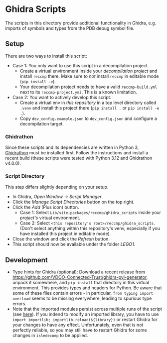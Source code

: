 # Ghidra Scripts

The scripts in this directory provide additional functionality in Ghidra, e.g. imports of symbols and types from the PDB debug symbol file.

## Setup

There are two ways to install this script:
- Case 1: You only want to use this script in a decompilation project.
    - Create a virtual environment inside your _decompilation project_ and install `reccmp` there. Make sure to _not_ install `reccmp` in editable mode (`pip install -e`).
    - Your decompilation project needs to have a valid `reccmp-build.yml` next to its `reccmp-project.yml`. This is a known limitation.
- Case 2: You want to actively develop this script.
    - Create a virtual env in _this repository_ in a top level directory called `.venv` and install this project there (`pip install .` or `pip install -e .`).
    - Copy `dev_config.example.json` to `dev_config.json` and configure a decompilation target.

### Ghidrathon
Since these scripts and its dependencies are written in Python 3, [Ghidrathon](https://github.com/mandiant/Ghidrathon) must be installed first. Follow the instructions and install a recent build (these scripts were tested with Python 3.12 and Ghidrathon v4.0.0).

### Script Directory
This step differs slightly depending on your setup.

- In Ghidra, _Open Window -> Script Manager_.
- Click the _Manage Script Directories_ button on the top right.
- Click the _Add_ (Plus icon) button.
    - Case 1: Select `Lib/site-packages/reccmp/ghidra_scripts` inside your _project's_ virtual environment.
    - Case 2: Select `<this repository's root>/reccmp/ghidra_scripts`. (Don't select anything within this repository's venv, especially if you have installed this project in editable mode).
- Close the window and click the _Refresh_ button.
- This script should now be available under the folder _LEGO1_.


## Development
- Type hints for Ghidra (optional): Download a recent release from https://github.com/VDOO-Connected-Trust/ghidra-pyi-generator,
  unpack it somewhere, and `pip install` that directory in this virtual environment. This provides types and headers for Python.
  Be aware that some of these files contain errors - in particular, `from typing import overload` seems to be missing everywhere, leading to spurious type errors.
- Note that the imported modules persist across multiple runs of the script (see [here](https://github.com/mandiant/Ghidrathon/issues/103)).
  If you indend to modify an imported library, you have to use `import importlib; importlib.reload(${library})` or restart Ghidra for your changes to have any effect. Unfortunately, even that is not perfectly reliable, so you may still have to restart Ghidra for some changes in `isledecomp` to be applied.
